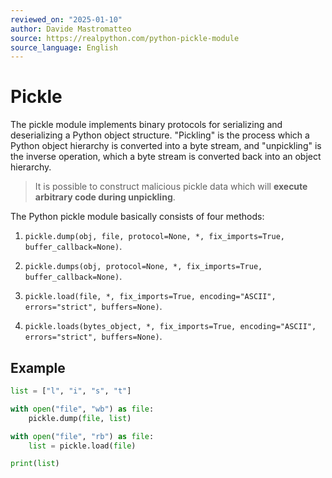 ```yaml
---
reviewed_on: "2025-01-10"
author: Davide Mastromatteo
source: https://realpython.com/python-pickle-module
source_language: English
---
```


# Pickle

The pickle module implements binary protocols for serializing and deserializing a Python object structure. "Pickling" is the process which a Python object hierarchy is converted into a byte stream, and "unpickling" is the inverse operation, which a byte stream is converted back into an object hierarchy.

> It is possible to construct malicious pickle data which will **execute arbitrary code during unpickling**.

The Python pickle module basically consists of four methods:

1. `pickle.dump(obj, file, protocol=None, *, fix_imports=True, buffer_callback=None)`.

2. `pickle.dumps(obj, protocol=None, *, fix_imports=True, buffer_callback=None)`.

3. `pickle.load(file, *, fix_imports=True, encoding="ASCII", errors="strict", buffers=None)`.

4. `pickle.loads(bytes_object, *, fix_imports=True, encoding="ASCII", errors="strict", buffers=None)`.

## Example

```python
list = ["l", "i", "s", "t"]

with open("file", "wb") as file:
	pickle.dump(file, list)

with open("file", "rb") as file:
	list = pickle.load(file)

print(list)
```
